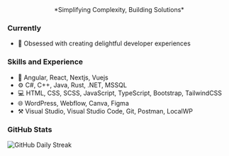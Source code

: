 <div align="center">
  *Simplifying Complexity, Building Solutions*
</div>

### Currently
- 🎨 Obsessed with creating delightful developer experiences

### Skills and Experience
* 🧩 Angular, React, Nextjs, Vuejs
* ⚙️ C#, C++, Java, Rust, .NET, MSSQL
* 💻 HTML, CSS, SCSS, JavaScript, TypeScript, Bootstrap, TailwindCSS
* 🌐 WordPress, Webflow, Canva, Figma
* ⚒️ Visual Studio, Visual Studio Code, Git, Postman, LocalWP

### GitHub Stats
<div align="left">
  <img src="https://streak-stats.demolab.com?user=andrejkoller&theme=dark&hide_border=true&background=000000&exclude_days=Sun%2CSat" alt="GitHub Daily Streak" />
</div>
